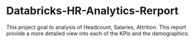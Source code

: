 # Databricks-HR-Analytics-Rerport
This project goal to analysis of Headcount, Salaries, Attrition. This report provide a more detailed view into each of the KPIs and the demographics.
